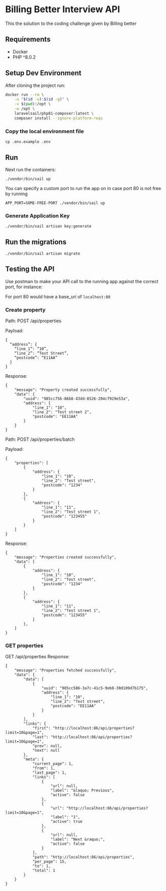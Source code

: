 # Billing Better Interview API 

This the solution to the coding challenge given by Billing better

## Requirements
- Docker
- PHP ^8.0.2


## Setup Dev Environment

After cloning the project run:
```bash
docker run --rm \
    -u "$(id -u):$(id -g)" \
    -v $(pwd):/opt \
    -w /opt \
    laravelsail/php81-composer:latest \
    composer install --ignore-platform-reqs
```

### Copy the local environment file
```
cp .env.example .env
```

## Run
Next run the containers:
```
./vendor/bin/sail up
```
You can specify a custom port to run the app on in case port 80 is not free by running

```
APP_PORT=SOME-FREE-PORT ./vendor/bin/sail up
```
### Generate Application Key
```
./vendor/bin/sail artisan key:generate
```

## Run the migrations
```
./vendor/bin/sail artisan migrate
```



## Testing the API
Use postman to make your API call to the running app against the correct port, for instance:

For port 80 would have a base_uri of `localhost:80`

### Create property

Path: POST /api/properties

Payload: 
```
{ 
  “address”: {
    “line_1”: “10”,
    “line_2”: “Test Street”,
    “postcode”: “E11AA”
  }
}
```

Response: 
```
{
    "message": "Property created successfully",
    "data": {
        "uuid": "985cc756-86b8-43dd-8526-204cf929e53a",
        "address": {
            "line_1": "10",
            "line_2": "Test street 2",
            "postcode": "EE11AA"
        }
    }
}
```


Path: POST /api/properties/batch

Payload: 
```
{
    "properties": [
        {
            "address": {
                "line_1": "10",
                "line_2": "Test street",
                "postcode": "1234"
            }
        },
        {
            "address": {
                "line_1": "11",
                "line_2": "Test street 1",
                "postcode": "123455"
            }
        }
    ]
}
```

Response: 
```
{
    "message": "Properties created successfully",
    "data": [
        {
            "address": {
                "line_1": "10",
                "line_2": "Test street",
                "postcode": "1234"
            }
        },
        {
            "address": {
                "line_1": "11",
                "line_2": "Test street 1",
                "postcode": "123455"
            }
        },
    ]
}
```

### GET properties

GET /api/properties
Response: 
```
{
    "message": "Properties fetched successfully",
    "data": {
        "data": [
            {
                "uuid": "985cc586-3a7c-41c5-9eb8-30d109d7b175",
                "address": {
                    "line_1": "10",
                    "line_2": "Test street",
                    "postcode": "EE11AA"
                }
            }
        ],
        "links": {
            "first": "http://localhost:86/api/properties?limit=10&page=1",
            "last": "http://localhost:86/api/properties?limit=10&page=1",
            "prev": null,
            "next": null
        },
        "meta": {
            "current_page": 1,
            "from": 1,
            "last_page": 1,
            "links": [
                {
                    "url": null,
                    "label": "&laquo; Previous",
                    "active": false
                },
                {
                    "url": "http://localhost:86/api/properties?limit=10&page=1",
                    "label": "1",
                    "active": true
                },
                {
                    "url": null,
                    "label": "Next &raquo;",
                    "active": false
                }
            ],
            "path": "http://localhost:86/api/properties",
            "per_page": 15,
            "to": 1,
            "total": 1
        }
    }
}
```


